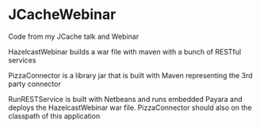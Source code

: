 # JCacheWebinar
Code from my JCache talk and Webinar

HazelcastWebinar builds a war file with maven with a bunch of RESTful services

PizzaConnector is a library jar that is built with Maven representing the 3rd party connector

RunRESTService is built with Netbeans and runs embedded Payara and deploys the HazelcastWebinar war file. PizzaConnector should also on the classpath of this application

